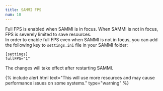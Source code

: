 ```yaml
---
title: SAMMI FPS
num: 10
---
```


Full FPS is enabled when SAMMI is in focus. When SAMMI is not in focus, FPS is severely limited to save resources.  
In order to enable full FPS even when SAMMI is not in focus, you can add the following key to `settings.ini` file in your SAMMI folder: 
```
[settings]
fullFPS="1"
```
The changes will take effect after restarting SAMMI.  

{% include alert.html text="This will use more resources and may cause performance issues on some systems." type="warning" %}